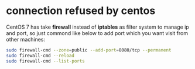 # connection refused by centos

CentOS 7 has take **firewall** instead of **iptables** as filter system to manage ip and port, so just commond like below to add port which you want visit from other machines:

```bash
sudo firewall-cmd --zone=public --add-port=8080/tcp --permanent
sudo firewall-cmd --reload
sudo firewall-cmd --list-ports
```
